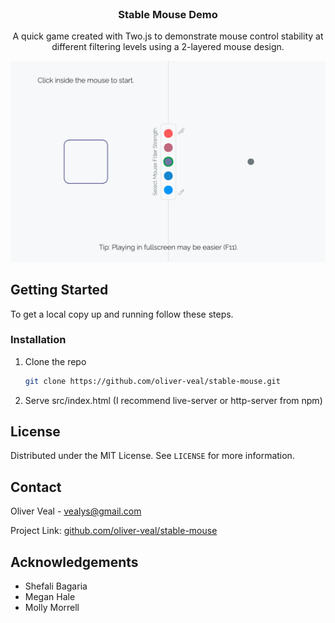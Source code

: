 <!-- PROJECT LOGO -->
<br />
<p align="center">
  <h3 align="center">Stable Mouse Demo</h3>

  <p align="center">
    A quick game created with Two.js to demonstrate mouse control stability at different filtering levels using a 2-layered mouse design.
  </p>
</p>

[![Product Name Screen Shot][product-screenshot]]()

<!-- GETTING STARTED -->
## Getting Started

To get a local copy up and running follow these steps.

### Installation

1. Clone the repo
   ```sh
   git clone https://github.com/oliver-veal/stable-mouse.git
   ```
2. Serve src/index.html (I recommend live-server or http-server from npm)


<!-- LICENSE -->
## License

Distributed under the MIT License. See `LICENSE` for more information.



<!-- CONTACT -->
## Contact

Oliver Veal - vealys@gmail.com

Project Link: [github.com/oliver-veal/stable-mouse](https://github.com/oliver-veal/stable-mouse)



<!-- ACKNOWLEDGEMENTS -->
## Acknowledgements

* Shefali Bagaria
* Megan Hale
* Molly Morrell

[product-screenshot]: images/screenshot.png